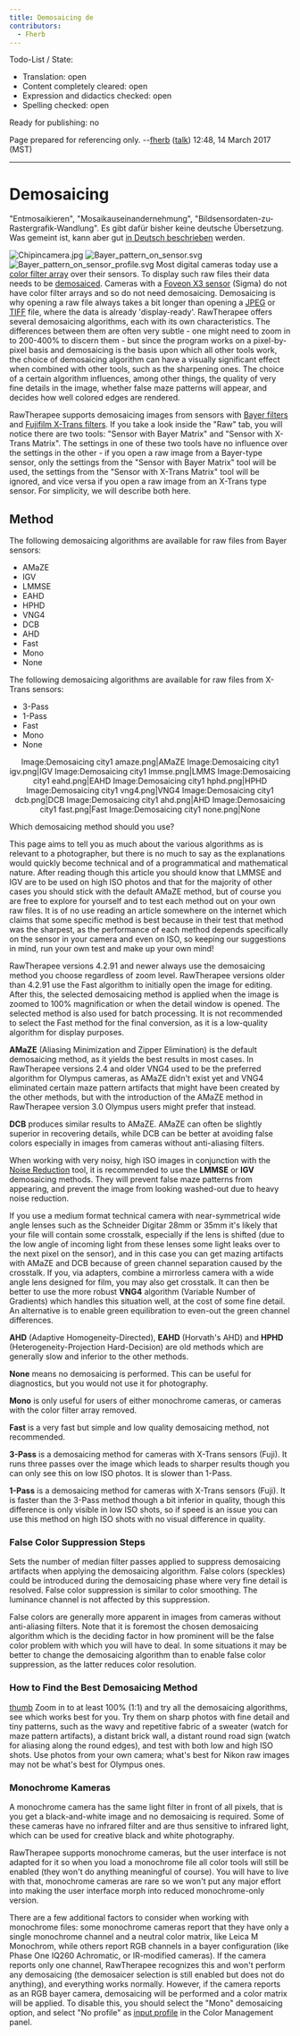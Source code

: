 ```yaml
---
title: Demosaicing de
contributors:
  - Fherb
---
```


Todo-List / State:

- Translation: open
- Content completely cleared: open
- Expression and didactics checked: open
- Spelling checked: open

Ready for publishing: no

Page prepared for referencing only. --[fherb](user:fherb)
([talk](user_talk:fherb)) 12:48, 14 March 2017 (MST)

------------------------------------------------------------------------

# Demosaicing

"Entmosaikieren", "Mosaikauseinandernehmung",
"Bildsensordaten-zu-Rastergrafik-Wandlung". Es gibt dafür bisher keine
deutsche Übersetzung. Was gemeint ist, kann aber gut [in Deutsch
beschrieben](https://de.wikipedia.org/wiki/Demosaicing) werden.

![](Chipincamera.jpg "Chipincamera.jpg")
![](Bayer_pattern_on_sensor.svg "Bayer_pattern_on_sensor.svg")
![](Bayer_pattern_on_sensor_profile.svg "Bayer_pattern_on_sensor_profile.svg")
Most digital cameras today use a [color filter
array](https://en.wikipedia.org/wiki/Color_filter_array) over their
sensors. To display such raw files their data needs to be
[demosaiced](http://www.cambridgeincolour.com/tutorials/camera-sensors.htm).
Cameras with a [Foveon X3
sensor](https://en.wikipedia.org/wiki/Foveon_X3_sensor) (Sigma) do not
have color filter arrays and so do not need demosaicing. Demosaicing is
why opening a raw file always takes a bit longer than opening a
[JPEG](https://en.wikipedia.org/wiki/JPEG) or
[TIFF](https://en.wikipedia.org/wiki/TIFF) file, where the data is
already 'display-ready'. RawTherapee offers several demosaicing
algorithms, each with its own characteristics. The differences between
them are often very subtle - one might need to zoom in to 200-400% to
discern them - but since the program works on a pixel-by-pixel basis and
demosaicing is the basis upon which all other tools work, the choice of
demosaicing algorithm can have a visually significant effect when
combined with other tools, such as the sharpening ones. The choice of a
certain algorithm influences, among other things, the quality of very
fine details in the image, whether false maze patterns will appear, and
decides how well colored edges are rendered.

RawTherapee supports demosaicing images from sensors with [Bayer
filters](https://en.wikipedia.org/wiki/Bayer_filter) and [Fujifilm
X-Trans
filters](https://en.wikipedia.org/wiki/Bayer_filter#Fujifilm_.22X-Trans.22_filter).
If you take a look inside the "Raw" tab, you will notice there are two
tools: "Sensor with Bayer Matrix" and "Sensor with X-Trans Matrix". The
settings in one of these two tools have no influence over the settings
in the other - if you open a raw image from a Bayer-type sensor, only
the settings from the "Sensor with Bayer Matrix" tool will be used, the
settings from the "Sensor with X-Trans Matrix" tool will be ignored, and
vice versa if you open a raw image from an X-Trans type sensor. For
simplicity, we will describe both here.

## Method

The following demosaicing algorithms are available for raw files from
Bayer sensors:

- AMaZE
- IGV
- LMMSE
- EAHD
- HPHD
- VNG4
- DCB
- AHD
- Fast
- Mono
- None

The following demosaicing algorithms are available for raw files from
X-Trans sensors:

- 3-Pass
- 1-Pass
- Fast
- Mono
- None

<div align="center">

Image:Demosaicing city1 amaze.png\|AMaZE Image:Demosaicing city1
igv.png\|IGV Image:Demosaicing city1 lmmse.png\|LMMS Image:Demosaicing
city1 eahd.png\|EAHD Image:Demosaicing city1 hphd.png\|HPHD
Image:Demosaicing city1 vng4.png\|VNG4 Image:Demosaicing city1
dcb.png\|DCB Image:Demosaicing city1 ahd.png\|AHD Image:Demosaicing
city1 fast.png\|Fast Image:Demosaicing city1 none.png\|None

</div>

Which demosaicing method should you use?

This page aims to tell you as much about the various algorithms as is
relevant to a photographer, but there is no much to say as the
explanations would quickly become technical and of a programmatical and
mathematical nature. After reading though this article you should know
that LMMSE and IGV are to be used on high ISO photos and that for the
majority of other cases you should stick with the default AMaZE method,
but of course you are free to explore for yourself and to test each
method out on your own raw files. It is of no use reading an article
somewhere on the internet which claims that some specific method is best
because in their test that method was the sharpest, as the performance
of each method depends specifically on the sensor in your camera and
even on ISO, so keeping our suggestions in mind, run your own test and
make up your own mind!

RawTherapee versions 4.2.91 and newer always use the demosaicing method
you choose regardless of zoom level. RawTherapee versions older than
4.2.91 use the Fast algorithm to initially open the image for editing.
After this, the selected demosaicing method is applied when the image is
zoomed to 100% magnification or when the detail window is opened. The
selected method is also used for batch processing. It is not recommended
to select the Fast method for the final conversion, as it is a
low-quality algorithm for display purposes.

**AMaZE** (Aliasing Minimization and Zipper Elimination) is the default
demosaicing method, as it yields the best results in most cases. In
RawTherapee versions 2.4 and older VNG4 used to be the preferred
algorithm for Olympus cameras, as AMaZE didn't exist yet and VNG4
eliminated certain maze pattern artifacts that might have been created
by the other methods, but with the introduction of the AMaZE method in
RawTherapee version 3.0 Olympus users might prefer that instead.

**DCB** produces similar results to AMaZE. AMaZE can often be slightly
superior in recovering details, while DCB can be better at avoiding
false colors especially in images from cameras without anti-aliasing
filters.

When working with very noisy, high ISO images in conjunction with the
[Noise Reduction](noise_reduction) tool, it is recommended to
use the **LMMSE** or **IGV** demosaicing methods. They will prevent
false maze patterns from appearing, and prevent the image from looking
washed-out due to heavy noise reduction.

If you use a medium format technical camera with near-symmetrical wide
angle lenses such as the Schneider Digitar 28mm or 35mm it's likely that
your file will contain some crosstalk, especially if the lens is shifted
(due to the low angle of incoming light from these lenses some light
leaks over to the next pixel on the sensor), and in this case you can
get mazing artifacts with AMaZE and DCB because of green channel
separation caused by the crosstalk. If you, via adapters, combine a
mirrorless camera with a wide angle lens designed for film, you may also
get crosstalk. It can then be better to use the more robust **VNG4**
algorithm (Variable Number of Gradients) which handles this situation
well, at the cost of some fine detail. An alternative is to enable green
equilibration to even-out the green channel differences.

**AHD** (Adaptive Homogeneity-Directed), **EAHD** (Horvath's AHD) and
**HPHD** (Heterogeneity-Projection Hard-Decision) are old methods which
are generally slow and inferior to the other methods.

**None** means no demosaicing is performed. This can be useful for
diagnostics, but you would not use it for photography.

**Mono** is only useful for users of either monochrome cameras, or
cameras with the color filter array removed.

**Fast** is a very fast but simple and low quality demosaicing method,
not recommended.

**3-Pass** is a demosaicing method for cameras with X-Trans sensors
(Fuji). It runs three passes over the image which leads to sharper
results though you can only see this on low ISO photos. It is slower
than 1-Pass.

**1-Pass** is a demosaicing method for cameras with X-Trans sensors
(Fuji). It is faster than the 3-Pass method though a bit inferior in
quality, though this difference is only visible in low ISO shots, so if
speed is an issue you can use this method on high ISO shots with no
visual difference in quality.

### False Color Suppression Steps

Sets the number of median filter passes applied to suppress demosaicing
artifacts when applying the demosaicing algorithm. False colors
(speckles) could be introduced during the demosaicing phase where very
fine detail is resolved. False color suppression is similar to color
smoothing. The luminance channel is not affected by this suppression.

False colors are generally more apparent in images from cameras without
anti-aliasing filters. Note that it is foremost the chosen demosaicing
algorithm which is the deciding factor in how prominent will be the
false color problem with which you will have to deal. In some situations
it may be better to change the demosaicing algorithm than to enable
false color suppression, as the latter reduces color resolution.

### How to Find the Best Demosaicing Method

[thumb](image:demosaicing_city1_example_bad.jpg) Zoom in to
at least 100% (1:1) and try all the demosaicing algorithms, see which
works best for you. Try them on sharp photos with fine detail and tiny
patterns, such as the wavy and repetitive fabric of a sweater (watch for
maze pattern artifacts), a distant brick wall, a distant round road sign
(watch for aliasing along the round edges), and test with both low and
high ISO shots. Use photos from your own camera; what's best for Nikon
raw images may not be what's best for Olympus ones.

### Monochrome Kameras

A monochrome camera has the same light filter in front of all pixels,
that is you get a black-and-white image and no demosaicing is required.
Some of these cameras have no infrared filter and are thus sensitive to
infrared light, which can be used for creative black and white
photography.

RawTherapee supports monochrome cameras, but the user interface is not
adapted for it so when you load a monochrome file all color tools will
still be enabled (they won't do anything meaningful of course). You will
have to live with that, monochrome cameras are rare so we won't put any
major effort into making the user interface morph into reduced
monochrome-only version.

There are a few additional factors to consider when working with
monochrome files: some monochrome cameras report that they have only a
single monochrome channel and a neutral color matrix, like Leica M
Monochrom, while others report RGB channels in a bayer configuration
(like Phase One IQ260 Achromatic, or IR-modified cameras). If the camera
reports only one channel, RawTherapee recognizes this and won't perform
any demosaicing (the demosaicer selection is still enabled but does not
do anything), and everything works normally. However, if the camera
reports as an RGB bayer camera, demosaicing will be performed and a
color matrix will be applied. To disable this, you should select the
"Mono" demosaicing option, and select "No profile" as [input
profile](Color_Management#Input_Profile.md) in the Color
Management panel.
